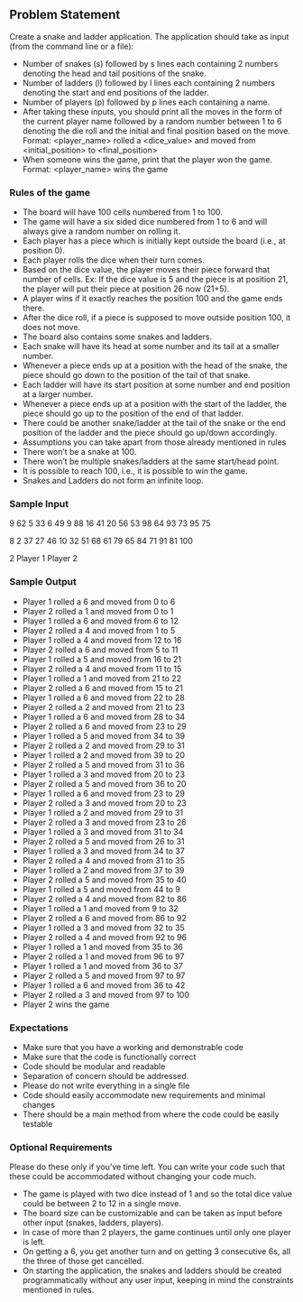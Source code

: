 ## Problem Statement

Create a snake and ladder application. The application should take as input (from the command line or a file):

* Number of snakes (s) followed by s lines each containing 2 numbers denoting the head and tail positions of the snake.
* Number of ladders (l) followed by l lines each containing 2 numbers denoting the start and end positions of the
  ladder.
* Number of players (p) followed by p lines each containing a name.
* After taking these inputs, you should print all the moves in the form of the current player name followed by a random
  number between 1 to 6 denoting the die roll and the initial and final position based on the move.
  Format: <player_name> rolled a <dice_value> and moved from <initial_position> to <final_position>
* When someone wins the game, print that the player won the game. Format: <player_name> wins the game

### Rules of the game

* The board will have 100 cells numbered from 1 to 100.
* The game will have a six sided dice numbered from 1 to 6 and will always give a random number on rolling it.
* Each player has a piece which is initially kept outside the board (i.e., at position 0).
* Each player rolls the dice when their turn comes.
* Based on the dice value, the player moves their piece forward that number of cells. Ex: If the dice value is 5 and the
  piece is at position 21, the player will put their piece at position 26 now (21+5).
* A player wins if it exactly reaches the position 100 and the game ends there.
* After the dice roll, if a piece is supposed to move outside position 100, it does not move.
* The board also contains some snakes and ladders.
* Each snake will have its head at some number and its tail at a smaller number.
* Whenever a piece ends up at a position with the head of the snake, the piece should go down to the position of the
  tail
  of that snake.
* Each ladder will have its start position at some number and end position at a larger number.
* Whenever a piece ends up at a position with the start of the ladder, the piece should go up to the position of the end
  of that ladder.
* There could be another snake/ladder at the tail of the snake or the end position of the ladder and the piece should go
  up/down accordingly.
* Assumptions you can take apart from those already mentioned in rules
* There won’t be a snake at 100.
* There won’t be multiple snakes/ladders at the same start/head point.
* It is possible to reach 100, i.e., it is possible to win the game.
* Snakes and Ladders do not form an infinite loop.

### Sample Input

9
62 5
33 6
49 9
88 16
41 20
56 53
98 64
93 73
95 75

8
2 37
27 46
10 32
51 68
61 79
65 84
71 91
81 100

2
Player 1
Player 2

### Sample Output

- Player 1 rolled a 6 and moved from 0 to 6
- Player 2 rolled a 1 and moved from 0 to 1
- Player 1 rolled a 6 and moved from 6 to 12
- Player 2 rolled a 4 and moved from 1 to 5
- Player 1 rolled a 4 and moved from 12 to 16
- Player 2 rolled a 6 and moved from 5 to 11
- Player 1 rolled a 5 and moved from 16 to 21
- Player 2 rolled a 4 and moved from 11 to 15
- Player 1 rolled a 1 and moved from 21 to 22
- Player 2 rolled a 6 and moved from 15 to 21
- Player 1 rolled a 6 and moved from 22 to 28
- Player 2 rolled a 2 and moved from 21 to 23
- Player 1 rolled a 6 and moved from 28 to 34
- Player 2 rolled a 6 and moved from 23 to 29
- Player 1 rolled a 5 and moved from 34 to 39
- Player 2 rolled a 2 and moved from 29 to 31
- Player 1 rolled a 2 and moved from 39 to 20
- Player 2 rolled a 5 and moved from 31 to 36
- Player 1 rolled a 3 and moved from 20 to 23
- Player 2 rolled a 5 and moved from 36 to 20
- Player 1 rolled a 6 and moved from 23 to 29
- Player 2 rolled a 3 and moved from 20 to 23
- Player 1 rolled a 2 and moved from 29 to 31
- Player 2 rolled a 3 and moved from 23 to 26
- Player 1 rolled a 3 and moved from 31 to 34
- Player 2 rolled a 5 and moved from 26 to 31
- Player 1 rolled a 3 and moved from 34 to 37
- Player 2 rolled a 4 and moved from 31 to 35
- Player 1 rolled a 2 and moved from 37 to 39
- Player 2 rolled a 5 and moved from 35 to 40
- Player 1 rolled a 5 and moved from 44 to 9
- Player 2 rolled a 4 and moved from 82 to 86
- Player 1 rolled a 1 and moved from 9 to 32
- Player 2 rolled a 6 and moved from 86 to 92
- Player 1 rolled a 3 and moved from 32 to 35
- Player 2 rolled a 4 and moved from 92 to 96
- Player 1 rolled a 1 and moved from 35 to 36
- Player 2 rolled a 1 and moved from 96 to 97
- Player 1 rolled a 1 and moved from 36 to 37
- Player 2 rolled a 5 and moved from 97 to 97
- Player 1 rolled a 6 and moved from 36 to 42
- Player 2 rolled a 3 and moved from 97 to 100
- Player 2 wins the game

### Expectations

* Make sure that you have a working and demonstrable code
* Make sure that the code is functionally correct
* Code should be modular and readable
* Separation of concern should be addressed.
* Please do not write everything in a single file
* Code should easily accommodate new requirements and minimal changes
* There should be a main method from where the code could be easily testable

### Optional Requirements

Please do these only if you’ve time left. You can write your code such that these could be accommodated without changing
your code much.

* The game is played with two dice instead of 1 and so the total dice value could be between 2 to 12 in a single move.
* The board size can be customizable and can be taken as input before other input (snakes, ladders, players).
* In case of more than 2 players, the game continues until only one player is left.
* On getting a 6, you get another turn and on getting 3 consecutive 6s, all the three of those get cancelled.
* On starting the application, the snakes and ladders should be created programmatically without any user input, keeping
  in mind the constraints mentioned in rules.
